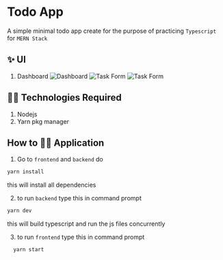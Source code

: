 # Todo App

A simple minimal todo app create for the purpose of practicing `Typescript` for `MERN Stack`

## ✨ UI
1. Dashboard
![Dashboard]("./githubAssets/UI.png")
![Task Form]("./githubAssets/UI2.png")
![Task Form]("./githubAssets/UI3.png")

## 👨‍💻 Technologies Required
1. Nodejs
2. Yarn pkg manager

##  How to 🏃‍♂️ Application
1. Go to `frontend` and `backend` do 

```bash
yarn install
```
this will install all dependencies

2. to run `backend` type this in command prompt
```bash
yarn dev
```
this will build typescript and run the js files concurrently

3. to run `frontend` type this in command prompt
```
  yarn start
```